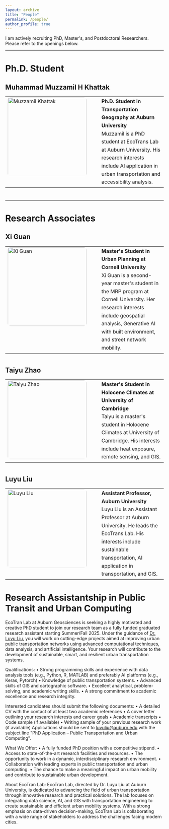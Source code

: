 ```yaml
---
layout: archive
title: "People"
permalink: /people/
author_profile: true
---
```


I am actively recruiting PhD, Master's, and Postdoctoral Researchers. Please refer to the openings below.

---

# Ph.D. Student

## Muhammad Muzzamil H Khattak

<table style="border: none; margin-bottom: 40px;">
  <tr>
    <td width="270" valign="top" style="padding-right: 20px;">
      <img src="/assets/images/muzzamil.jpg" alt="Muzzamil Khattak" width="250" style="border-radius: 8px;">
    </td>
    <td style="font-size: 1rem; line-height: 1.6;">
      <strong>Ph.D. Student in Transportation Geography at Auburn University</strong><br/>
      Muzzamil is a PhD student at EcoTrans Lab at Auburn University. His research interests include AI application in urban transportation and accessibility analysis.
    </td>
  </tr>
</table>

---

# Research Associates

## Xi Guan

<table style="border: none; margin-bottom: 40px;">
  <tr>
    <td width="270" valign="top" style="padding-right: 20px;">
      <img src="/assets/images/xi.jpg" alt="Xi Guan" width="250" style="border-radius: 8px;">
    </td>
    <td style="font-size: 1rem; line-height: 1.6;">
      <strong>Master's Student in Urban Planning at Cornell University</strong><br/>
      Xi Guan is a second-year master's student in the MRP program at Cornell University. Her research interests include geospatial analysis, Generative AI with built environment, and street network mobility.
    </td>
  </tr>
</table>

## Taiyu Zhao

<table style="border: none; margin-bottom: 40px;">
  <tr>
    <td width="270" valign="top" style="padding-right: 20px;">
      <img src="/assets/images/taiyu.jpg" alt="Taiyu Zhao" width="250" style="border-radius: 8px;">
    </td>
    <td style="font-size: 1rem; line-height: 1.6;">
      <strong>Master's Student in Holocene Climates at University of Cambridge</strong><br/>
      Taiyu is a master's student in Holocene Climates at University of Cambridge. His interests include heat exposure, remote sensing, and GIS.
    </td>
  </tr>
</table>

## Luyu Liu

<table style="border: none; margin-bottom: 40px;">
  <tr>
    <td width="270" valign="top" style="padding-right: 20px;">
      <img src="/assets/images/luyu.jpg" alt="Luyu Liu" width="250" style="border-radius: 8px;">
    </td>
    <td style="font-size: 1rem; line-height: 1.6;">
      <strong>Assistant Professor, Auburn University</strong><br/>
      Luyu Liu is an Assistant Professor at Auburn University. He leads the EcoTrans Lab. His interests include sustainable transportation, AI application in transportation, and GIS.
    </td>
  </tr>
</table>



# Research Assistantship in Public Transit and Urban Computing

EcoTran Lab at Auburn Geosciences is seeking a highly motivated and creative PhD student to join our research team as a fully funded graduated research assistant starting Summer/Fall 2025. Under the guidance of [Dr. Luyu Liu](https://scholar.google.com/citations?user=r4X5ksYAAAAJ), you will work on cutting-edge projects aimed at improving urban public transportation networks using advanced computational techniques, data analysis, and artificial intelligence. Your research will contribute to the development of sustainable, smart, and resilient urban transportation systems.

Qualifications:
•	Strong programming skills and experience with data analysis tools (e.g., Python, R, MATLAB) and preferably AI platforms (e.g., Keras, Pytorch)
•	Knowledge of public transportation systems.
•	Advanced skills of GIS and cartographic software.
•	Excellent analytical, problem-solving, and academic writing skills.
•	A strong commitment to academic excellence and research integrity.

Interested candidates should submit the following documents:
•	A detailed CV with the contact of at least two academic references
•	A cover letter outlining your research interests and career goals
•	Academic transcripts
•	Code sample (if available)
•	Writing sample of your previous research work (if available)
Applications should be sent to luyuliu@auburn.edu with the subject line "PhD Application – Public Transportation and Urban Computing".

What We Offer:
•	A fully funded PhD position with a competitive stipend.
•	Access to state-of-the-art research facilities and resources.
•	The opportunity to work in a dynamic, interdisciplinary research environment.
•	Collaboration with leading experts in public transportation and urban computing.
•	The chance to make a meaningful impact on urban mobility and contribute to sustainable urban development.

About EcoTran Lab:
EcoTran Lab, directed by Dr. Luyu Liu at Auburn University, is dedicated to advancing the field of urban transportation through innovative research and practical solutions. The lab focuses on integrating data science, AI, and GIS with transportation engineering to create sustainable and efficient urban mobility systems. With a strong emphasis on data-driven decision-making, EcoTran Lab is collaborating with a wide range of stakeholders to address the challenges facing modern cities.
